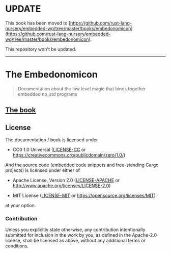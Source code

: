 # UPDATE

This book has been moved to [https://github.com/rust-lang-nursery/embedded-wg/tree/master/books/embedonomicon](https://github.com/rust-lang-nursery/embedded-wg/tree/master/books/embedonomicon).

This repository won't be updated.

---

# The Embedonomicon

> Documentation about the low level magic that binds together embedded no_std programs

## [The book](https://japaric.github.io/embedonomicon/)

## License

The documentation / book is licensed under

- CC0 1.0 Universal ([LICENSE-CC](LICENSE-CC) or https://creativecommons.org/publicdomain/zero/1.0/)

And the source code (embedded code snippets and free-standing Cargo projects) is licensed under
either of

- Apache License, Version 2.0 ([LICENSE-APACHE](LICENSE-APACHE) or
  http://www.apache.org/licenses/LICENSE-2.0)

- MIT License ([LICENSE-MIT](LICENSE-MIT) or
  https://opensource.org/licenses/MIT)

at your option.

### Contribution

Unless you explicitly state otherwise, any contribution intentionally submitted for inclusion in the
work by you, as defined in the Apache-2.0 license, shall be licensed as above, without any
additional terms or conditions.
